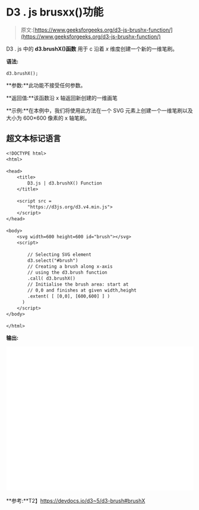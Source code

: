 # D3 . js brusxx()功能

> 原文:[https://www.geeksforgeeks.org/d3-js-brushx-function/](https://www.geeksforgeeks.org/d3-js-brushx-function/)

D3 . js 中的 **d3.brushX()函数** 用于 c 沿着 *x* 维度创建一个新的一维笔刷。

**语法:**

```
d3.brushX();

```

**参数:**此功能不接受任何参数。

**返回值:**该函数沿 x 轴返回新创建的一维画笔

**示例:**在本例中，我们将使用此方法在一个 SVG 元素上创建一个一维笔刷以及大小为 600×600 像素的 x 轴笔刷。

## 超文本标记语言

```
<!DOCTYPE html> 
<html> 

<head> 
    <title> 
        D3.js | d3.brushX() Function 
    </title> 

    <script src = 
        "https://d3js.org/d3.v4.min.js"> 
    </script> 
</head> 

<body> 
    <svg width=600 height=600 id="brush"></svg>
    <script> 

        // Selecting SVG element
        d3.select("#brush")
        // Creating a brush along x-axis 
        // using the d3.brush function
        .call( d3.brushX()             
        // Initialise the brush area: start at 
        // 0,0 and finishes at given width,height
        .extent( [ [0,0], [600,600] ] )       
      )
    </script> 
</body> 

</html>
```

**输出:**

![](img/7a6b16b7ddec2451a65e5e3912d9a3ec.png)

**参考:**T2】https://devdocs.io/d3~5/d3-brush#brushX